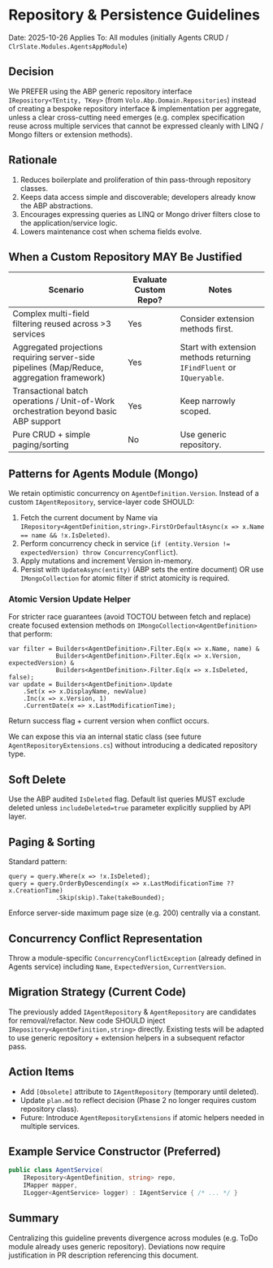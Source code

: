 # Repository & Persistence Guidelines

Date: 2025-10-26
Applies To: All modules (initially Agents CRUD / `ClrSlate.Modules.AgentsAppModule`)

## Decision
We PREFER using the ABP generic repository interface `IRepository<TEntity, TKey>` (from `Volo.Abp.Domain.Repositories`) instead of creating a bespoke repository interface & implementation per aggregate, unless a clear cross-cutting need emerges (e.g. complex specification reuse across multiple services that cannot be expressed cleanly with LINQ / Mongo filters or extension methods).

## Rationale
1. Reduces boilerplate and proliferation of thin pass-through repository classes.
2. Keeps data access simple and discoverable; developers already know the ABP abstractions.
3. Encourages expressing queries as LINQ or Mongo driver filters close to the application/service logic.
4. Lowers maintenance cost when schema fields evolve.

## When a Custom Repository MAY Be Justified
| Scenario | Evaluate Custom Repo? | Notes |
|----------|----------------------|-------|
| Complex multi-field filtering reused across >3 services | Yes | Consider extension methods first. |
| Aggregated projections requiring server-side pipelines (Map/Reduce, aggregation framework) | Yes | Start with extension methods returning `IFindFluent` or `IQueryable`. |
| Transactional batch operations / Unit-of-Work orchestration beyond basic ABP support | Yes | Keep narrowly scoped. |
| Pure CRUD + simple paging/sorting | No | Use generic repository. |

## Patterns for Agents Module (Mongo)
We retain optimistic concurrency on `AgentDefinition.Version`. Instead of a custom `IAgentRepository`, service-layer code SHOULD:

1. Fetch the current document by Name via `IRepository<AgentDefinition,string>.FirstOrDefaultAsync(x => x.Name == name && !x.IsDeleted)`.
2. Perform concurrency check in service (`if (entity.Version != expectedVersion) throw ConcurrencyConflict`).
3. Apply mutations and increment Version in-memory.
4. Persist with `UpdateAsync(entity)` (ABP sets the entire document) OR use `IMongoCollection` for atomic filter if strict atomicity is required.

### Atomic Version Update Helper
For stricter race guarantees (avoid TOCTOU between fetch and replace) create focused extension methods on `IMongoCollection<AgentDefinition>` that perform:
```
var filter = Builders<AgentDefinition>.Filter.Eq(x => x.Name, name) &
             Builders<AgentDefinition>.Filter.Eq(x => x.Version, expectedVersion) &
             Builders<AgentDefinition>.Filter.Eq(x => x.IsDeleted, false);
var update = Builders<AgentDefinition>.Update
    .Set(x => x.DisplayName, newValue)
    .Inc(x => x.Version, 1)
    .CurrentDate(x => x.LastModificationTime);
```
Return success flag + current version when conflict occurs.

We can expose this via an internal static class (see future `AgentRepositoryExtensions.cs`) without introducing a dedicated repository type.

## Soft Delete
Use the ABP audited `IsDeleted` flag. Default list queries MUST exclude deleted unless `includeDeleted=true` parameter explicitly supplied by API layer.

## Paging & Sorting
Standard pattern:
```
query = query.Where(x => !x.IsDeleted);
query = query.OrderByDescending(x => x.LastModificationTime ?? x.CreationTime)
             .Skip(skip).Take(takeBounded);
```
Enforce server-side maximum page size (e.g. 200) centrally via a constant.

## Concurrency Conflict Representation
Throw a module-specific `ConcurrencyConflictException` (already defined in Agents service) including `Name`, `ExpectedVersion`, `CurrentVersion`.

## Migration Strategy (Current Code)
The previously added `IAgentRepository` & `AgentRepository` are candidates for removal/refactor. New code SHOULD inject `IRepository<AgentDefinition,string>` directly. Existing tests will be adapted to use generic repository + extension helpers in a subsequent refactor pass.

## Action Items
- Add `[Obsolete]` attribute to `IAgentRepository` (temporary until deleted).
- Update `plan.md` to reflect decision (Phase 2 no longer requires custom repository class).
- Future: Introduce `AgentRepositoryExtensions` if atomic helpers needed in multiple services.

## Example Service Constructor (Preferred)
```csharp
public class AgentService(
    IRepository<AgentDefinition, string> repo,
    IMapper mapper,
    ILogger<AgentService> logger) : IAgentService { /* ... */ }
```

## Summary
Centralizing this guideline prevents divergence across modules (e.g. ToDo module already uses generic repository). Deviations now require justification in PR description referencing this document.
